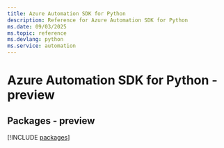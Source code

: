 ```yaml
---
title: Azure Automation SDK for Python
description: Reference for Azure Automation SDK for Python
ms.date: 09/03/2025
ms.topic: reference
ms.devlang: python
ms.service: automation
---
```

# Azure Automation SDK for Python - preview
## Packages - preview
[!INCLUDE [packages](automation-index.md)]